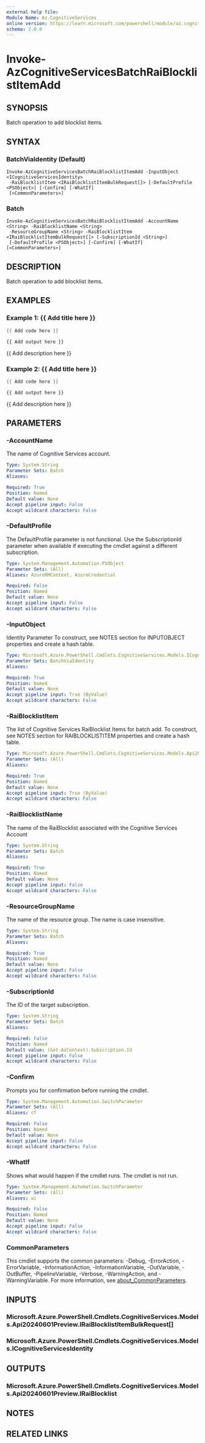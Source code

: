 ```yaml
---
external help file:
Module Name: Az.CognitiveServices
online version: https://learn.microsoft.com/powershell/module/az.cognitiveservices/invoke-azcognitiveservicesbatchraiblocklistitemadd
schema: 2.0.0
---
```


# Invoke-AzCognitiveServicesBatchRaiBlocklistItemAdd

## SYNOPSIS
Batch operation to add blocklist items.

## SYNTAX

### BatchViaIdentity (Default)
```
Invoke-AzCognitiveServicesBatchRaiBlocklistItemAdd -InputObject <ICognitiveServicesIdentity>
 -RaiBlocklistItem <IRaiBlocklistItemBulkRequest[]> [-DefaultProfile <PSObject>] [-Confirm] [-WhatIf]
 [<CommonParameters>]
```

### Batch
```
Invoke-AzCognitiveServicesBatchRaiBlocklistItemAdd -AccountName <String> -RaiBlocklistName <String>
 -ResourceGroupName <String> -RaiBlocklistItem <IRaiBlocklistItemBulkRequest[]> [-SubscriptionId <String>]
 [-DefaultProfile <PSObject>] [-Confirm] [-WhatIf] [<CommonParameters>]
```

## DESCRIPTION
Batch operation to add blocklist items.

## EXAMPLES

### Example 1: {{ Add title here }}
```powershell
{{ Add code here }}
```

```output
{{ Add output here }}
```

{{ Add description here }}

### Example 2: {{ Add title here }}
```powershell
{{ Add code here }}
```

```output
{{ Add output here }}
```

{{ Add description here }}

## PARAMETERS

### -AccountName
The name of Cognitive Services account.

```yaml
Type: System.String
Parameter Sets: Batch
Aliases:

Required: True
Position: Named
Default value: None
Accept pipeline input: False
Accept wildcard characters: False
```

### -DefaultProfile
The DefaultProfile parameter is not functional.
Use the SubscriptionId parameter when available if executing the cmdlet against a different subscription.

```yaml
Type: System.Management.Automation.PSObject
Parameter Sets: (All)
Aliases: AzureRMContext, AzureCredential

Required: False
Position: Named
Default value: None
Accept pipeline input: False
Accept wildcard characters: False
```

### -InputObject
Identity Parameter
To construct, see NOTES section for INPUTOBJECT properties and create a hash table.

```yaml
Type: Microsoft.Azure.PowerShell.Cmdlets.CognitiveServices.Models.ICognitiveServicesIdentity
Parameter Sets: BatchViaIdentity
Aliases:

Required: True
Position: Named
Default value: None
Accept pipeline input: True (ByValue)
Accept wildcard characters: False
```

### -RaiBlocklistItem
The list of Cognitive Services RaiBlocklist Items for batch add.
To construct, see NOTES section for RAIBLOCKLISTITEM properties and create a hash table.

```yaml
Type: Microsoft.Azure.PowerShell.Cmdlets.CognitiveServices.Models.Api20240601Preview.IRaiBlocklistItemBulkRequest[]
Parameter Sets: (All)
Aliases:

Required: True
Position: Named
Default value: None
Accept pipeline input: True (ByValue)
Accept wildcard characters: False
```

### -RaiBlocklistName
The name of the RaiBlocklist associated with the Cognitive Services Account

```yaml
Type: System.String
Parameter Sets: Batch
Aliases:

Required: True
Position: Named
Default value: None
Accept pipeline input: False
Accept wildcard characters: False
```

### -ResourceGroupName
The name of the resource group.
The name is case insensitive.

```yaml
Type: System.String
Parameter Sets: Batch
Aliases:

Required: True
Position: Named
Default value: None
Accept pipeline input: False
Accept wildcard characters: False
```

### -SubscriptionId
The ID of the target subscription.

```yaml
Type: System.String
Parameter Sets: Batch
Aliases:

Required: False
Position: Named
Default value: (Get-AzContext).Subscription.Id
Accept pipeline input: False
Accept wildcard characters: False
```

### -Confirm
Prompts you for confirmation before running the cmdlet.

```yaml
Type: System.Management.Automation.SwitchParameter
Parameter Sets: (All)
Aliases: cf

Required: False
Position: Named
Default value: None
Accept pipeline input: False
Accept wildcard characters: False
```

### -WhatIf
Shows what would happen if the cmdlet runs.
The cmdlet is not run.

```yaml
Type: System.Management.Automation.SwitchParameter
Parameter Sets: (All)
Aliases: wi

Required: False
Position: Named
Default value: None
Accept pipeline input: False
Accept wildcard characters: False
```

### CommonParameters
This cmdlet supports the common parameters: -Debug, -ErrorAction, -ErrorVariable, -InformationAction, -InformationVariable, -OutVariable, -OutBuffer, -PipelineVariable, -Verbose, -WarningAction, and -WarningVariable. For more information, see [about_CommonParameters](http://go.microsoft.com/fwlink/?LinkID=113216).

## INPUTS

### Microsoft.Azure.PowerShell.Cmdlets.CognitiveServices.Models.Api20240601Preview.IRaiBlocklistItemBulkRequest[]

### Microsoft.Azure.PowerShell.Cmdlets.CognitiveServices.Models.ICognitiveServicesIdentity

## OUTPUTS

### Microsoft.Azure.PowerShell.Cmdlets.CognitiveServices.Models.Api20240601Preview.IRaiBlocklist

## NOTES

## RELATED LINKS

